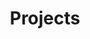 ---
title: "Projects"
layout: category
permalink: /categories/projects/
author_profile: true
taxonomy: Projects
sidebar:
  nav: "categories"
---